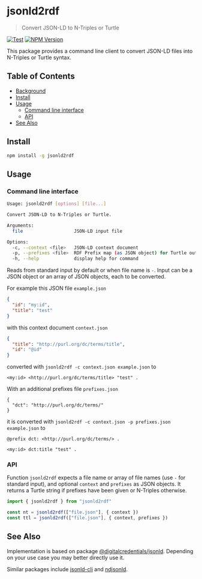 # jsonld2rdf

> Convert JSON-LD to N-Triples or Turtle

[![Test](https://github.com/gbv/jsonld2rdf/actions/workflows/test.yml/badge.svg)](https://github.com/gbv/jsonld2rdf/actions/workflows/test.yml)
[![NPM Version](http://img.shields.io/npm/v/jsonld2rdf.svg?style=flat)](https://www.npmjs.org/package/jsonld2rdf)

This package provides a command line client to convert JSON-LD files into N-Triples or Turtle syntax.

## Table of Contents

- [Background](#background)
- [Install](#install)
- [Usage](#usage)
  - [Command line interface](#command-line-interface)
  - [API](#api)
- [See Also](#see-also)

## Install

~~~sh
npm install -g jsonld2rdf
~~~

## Usage

### Command line interface

~~~sh
Usage: jsonld2rdf [options] [file...]

Convert JSON-LD to N-Triples or Turtle.

Arguments:
  file                   JSON-LD input file

Options:
  -c, --context <file>   JSON-LD context document
  -p, --prefixes <file>  RDF Prefix map (as JSON object) for Turtle output
  -h, --help             display help for command
~~~

Reads from standard input by default or when file name is `-`. Input can be
a JSON object or an array of JSON objects, each to be converted.

For example this JSON file `example.json`

~~~json
{
  "id": "my:id",
  "title": "test"
}
~~~

with this context document `context.json`

~~~json
{
  "title": "http://purl.org/dc/terms/title",
  "id": "@id"
}
~~~

converted with `jsonld2rdf -c context.json example.json` to

~~~ttl
<my:id> <http://purl.org/dc/terms/title> "test" .
~~~

With an additional prefixes file `prefixes.json`

~~~
{
  "dct": "http://purl.org/dc/terms/"
}
~~~

it is converted with `jsonld2rdf -c context.json -p prefixes.json example.json` to

~~~ttl
@prefix dct: <http://purl.org/dc/terms/> .

<my:id> dct:title "test" .
~~~

### API

Function `jsonld2rdf` expects a file name or array of file names (use `-` for
standard input), and optional `context` and `prefixes` as JSON objects. It
returns a Turtle string if prefixes have been given or N-Triples otherwise.

~~~js
import { jsonld2rdf } from "jsonld2rdf"

const nt = jsonld2rdf(["file.json"], { context })
const ttl = jsonld2rdf(["file.json"], { context, prefixes })
~~~

## See Also

Implementation is based on package [@digitalcredentials/jsonld](https://www.npmjs.com/package/@digitalcredentials/jsonld). Depending on your use case you may better directly use it.

Similar packages include [jsonld-cli](https://www.npmjs.com/package/jsonld-cli) and [ndjsonld](https://www.npmjs.com/package/ndjsonld]).

